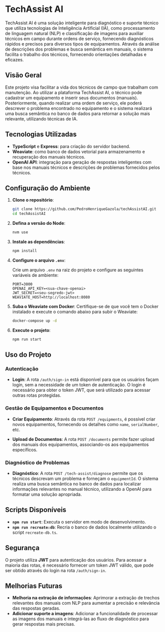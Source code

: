 # TechAssist AI

TechAssist AI é uma solução inteligente para diagnóstico e suporte técnico que utiliza tecnologias de Inteligência Artificial (IA), como processamento de linguagem natural (NLP) e classificação de imagens para auxiliar técnicos em campo durante ordens de serviço, fornecendo diagnósticos rápidos e precisos para diversos tipos de equipamentos. Através da análise de descrições dos problemas e busca semântica em manuais, o sistema facilita o trabalho dos técnicos, fornecendo orientações detalhadas e eficazes.

## Visão Geral

Este projeto visa facilitar a vida dos técnicos de campo que trabalham com manutenção. Ao utilizar a plataforma TechAssist AI, o técnico pode cadastrar um equipamento e inserir seus documentos (manuais). Posteriormente, quando realizar uma ordem de serviço, ele poderá descrever o problema encontrado no equipamento e o sistema realizará uma busca semântica no banco de dados para retornar a solução mais relevante, utilizando técnicas de IA.

## Tecnologias Utilizadas

- **TypeScript** e **Express**: para criação do servidor backend.
- **Weaviate**: como banco de dados vetorial para armazenamento e recuperação dos manuais técnicos.
- **OpenAI API**: integração para geração de respostas inteligentes com base nos manuais técnicos e descrições de problemas fornecidos pelos técnicos.

## Configuração do Ambiente

1. **Clone o repositório**:

   ```sh
   git clone https://github.com/PedroHenriqueGazola/techAssistAI.git
   cd techAssistAI
   ```

2. **Defina a versão do Node**:

   ```sh
   nvm use
   ```

3. **Instale as dependências**:

   ```sh
   npm install
   ```

4. **Configure o arquivo `.env`**:

   Crie um arquivo `.env` na raiz do projeto e configure as seguintes variáveis de ambiente:

   ```
   PORT=3000
   OPENAI_API_KEY=<sua-chave-openai>
   JWT_SECRET=<seu-segredo-jwt>
   WEAVIATE_HOST=http://localhost:8080
   ```

5. **Suba o Weaviate com Docker**:
   Certifique-se de que você tem o Docker instalado e execute o comando abaixo para subir o Weaviate:

   ```sh
   docker-compose up -d
   ```

6. **Execute o projeto**:
   ```sh
   npm run start
   ```

## Uso do Projeto

### Autenticação

- **Login**: A rota `/auth/sign-in` está disponível para que os usuários façam login, sem a necessidade de um token de autenticação. O login é necessário para obter o token JWT, que será utilizado para acessar outras rotas protegidas.

### Gestão de Equipamentos e Documentos

- **Criar Equipamento**: Através da rota `POST /equipments`, é possível criar novos equipamentos, fornecendo os detalhes como `name`, `serialNumber`, etc.

- **Upload de Documentos**: A rota `POST /documents` permite fazer upload dos manuais dos equipamentos, associando-os aos equipamentos específicos.

### Diagnóstico de Problemas

- **Diagnóstico**: A rota `POST /tech-assist/diagnose` permite que os técnicos descrevam um problema e forneçam o `equipmentId`. O sistema realiza uma busca semântica no banco de dados para localizar informações relevantes no manual técnico, utilizando a OpenAI para formatar uma solução apropriada.

## Scripts Disponíveis

- **`npm run start`**: Executa o servidor em modo de desenvolvimento.
- **`npm run recreate:db`**: Recria o banco de dados localmente utilizando o script `recreate-db.ts`.

## Segurança

O projeto utiliza **JWT** para autenticação dos usuários. Para acessar a maioria das rotas, é necessário fornecer um token JWT válido, que pode ser obtido através do login na rota `/auth/sign-in`.

## Melhorias Futuras

- **Melhoria na extração de informações**: Aprimorar a extração de trechos relevantes dos manuais com NLP para aumentar a precisão e relevância das respostas geradas.
- **Adicionar suporte a imagens**: Adicionar a funcionalidade de processar as imagens dos manuais e integrá-las ao fluxo de diagnóstico para gerar respostas mais precisas.
